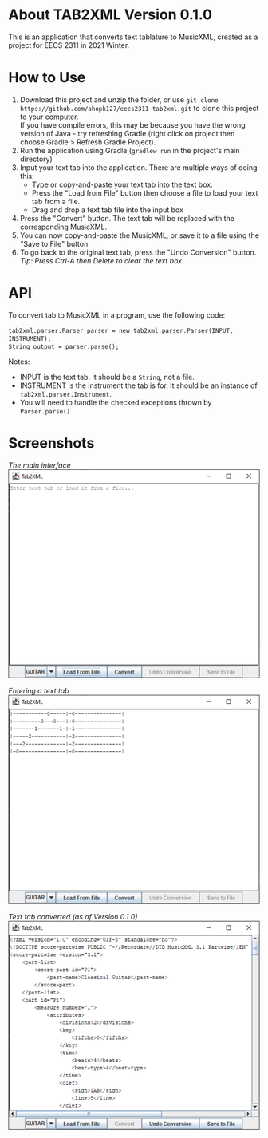 # About TAB2XML Version 0.1.0
This is an application that converts text tablature to MusicXML, created as a project for EECS 2311 in 2021 Winter.

# How to Use
1. Download this project and unzip the folder, or use `git clone https://github.com/ahopk127/eecs2311-tab2xml.git` to clone this project to your computer.  
   If you have compile errors, this may be because you have the wrong version of Java - try refreshing Gradle (right click on project then choose Gradle > Refresh Gradle Project).
2. Run the application using Gradle (`gradlew run` in the project's main directory)
3. Input your text tab into the application.  There are multiple ways of doing this:
   - Type or copy-and-paste your text tab into the text box.  
   - Press the "Load from File" button then choose a file to load your text tab from a file.  
   - Drag and drop a text tab file into the input box
4. Press the "Convert" button.  The text tab will be replaced with the corresponding MusicXML.
5. You can now copy-and-paste the MusicXML, or save it to a file using the "Save to File" button.
6. To go back to the original text tab, press the "Undo Conversion" button.
   *Tip: Press Ctrl-A then Delete to clear the text box*
   
# API
To convert tab to MusicXML in a program, use the following code:  
```
tab2xml.parser.Parser parser = new tab2xml.parser.Parser(INPUT, INSTRUMENT);  
String output = parser.parse();  
```

Notes:
 - INPUT is the text tab.  It should be a `String`, not a file.
 - INSTRUMENT is the instrument the tab is for.  It should be an instance of `tab2xml.parser.Instrument`.
 - You will need to handle the checked exceptions thrown by `Parser.parse()`

# Screenshots
*The main interface*  
![Screendump of program](./screendump-main-interface.png)

*Entering a text tab*  
![Entering a text tab](./screendump-text-tab.png)

*Text tab converted (as of Version 0.1.0)*  
![Text tab Converted](./screendump-converted-20210217.png)
